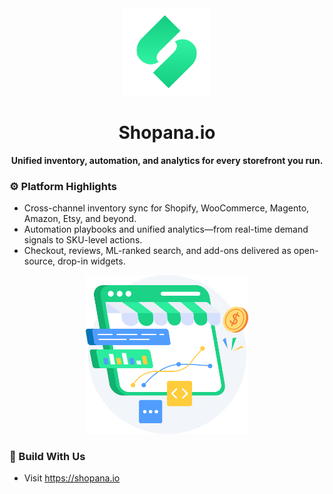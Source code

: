 <div align="center">
  <img src="assets/logo-green-shop.png" alt="Shopana.io logo" width="140" />
</div>

<h1 align="center">Shopana.io</h1>

<p align="center"><strong>Unified inventory, automation, and analytics for every storefront you run.</strong></p>

### ⚙️ Platform Highlights
- Cross-channel inventory sync for Shopify, WooCommerce, Magento, Amazon, Etsy, and beyond.
- Automation playbooks and unified analytics—from real-time demand signals to SKU-level actions.
- Checkout, reviews, ML-ranked search, and add-ons delivered as open-source, drop-in widgets.

<p align="center">
  <img src="assets/shopana-illustration.png" alt="Shopana analytics illustration" width="260" />
</p>

### 🤝 Build With Us
- Visit <https://shopana.io>
